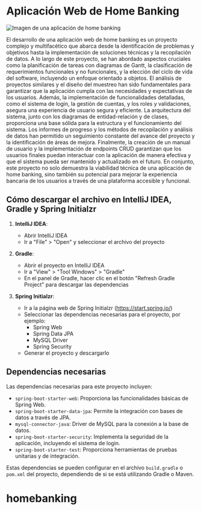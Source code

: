 # Aplicación Web de Home Banking

![Imagen de una aplicación de home banking](src/main/resources/static/web/img/home_banking_img.jpg)

El desarrollo de una aplicación web de home banking es un proyecto complejo y multifacético que abarca desde la identificación de problemas y objetivos hasta la implementación de soluciones técnicas y la recopilación de datos. A lo largo de este proyecto, se han abordado aspectos cruciales como la planificación de tareas con diagramas de Gantt, la clasificación de requerimientos funcionales y no funcionales, y la elección del ciclo de vida del software, incluyendo un enfoque orientado a objetos.
El análisis de proyectos similares y el diseño del muestreo han sido fundamentales para garantizar que la aplicación cumpla con las necesidades y expectativas de los usuarios. Además, la implementación de funcionalidades detalladas, como el sistema de login, la gestión de cuentas, y los roles y validaciones, asegura una experiencia de usuario segura y eficiente.
La arquitectura del sistema, junto con los diagramas de entidad-relación y de clases, proporciona una base sólida para la estructura y el funcionamiento del sistema. Los informes de progreso y los métodos de recopilación y análisis de datos han permitido un seguimiento constante del avance del proyecto y la identificación de áreas de mejora.
Finalmente, la creación de un manual de usuario y la implementación de endpoints CRUD garantizan que los usuarios finales puedan interactuar con la aplicación de manera efectiva y que el sistema pueda ser mantenido y actualizado en el futuro. En conjunto, este proyecto no solo demuestra la viabilidad técnica de una aplicación de home banking, sino también su potencial para mejorar la experiencia bancaria de los usuarios a través de una plataforma accesible y funcional.

## Cómo descargar el archivo en IntelliJ IDEA, Gradle y Spring Initialzr

1. **IntelliJ IDEA**:
   - Abrir IntelliJ IDEA
   - Ir a "File" > "Open" y seleccionar el archivo del proyecto

2. **Gradle**:
   - Abrir el proyecto en IntelliJ IDEA
   - Ir a "View" > "Tool Windows" > "Gradle"
   - En el panel de Gradle, hacer clic en el botón "Refresh Gradle Project" para descargar las dependencias

3. **Spring Initialzr**:
   - Ir a la página web de Spring Initialzr (https://start.spring.io/)
   - Seleccionar las dependencias necesarias para el proyecto, por ejemplo:
     - Spring Web
     - Spring Data JPA
     - MySQL Driver
     - Spring Security
   - Generar el proyecto y descargarlo

## Dependencias necesarias

Las dependencias necesarias para este proyecto incluyen:

- `spring-boot-starter-web`: Proporciona las funcionalidades básicas de Spring Web.
- `spring-boot-starter-data-jpa`: Permite la integración con bases de datos a través de JPA.
- `mysql-connector-java`: Driver de MySQL para la conexión a la base de datos.
- `spring-boot-starter-security`: Implementa la seguridad de la aplicación, incluyendo el sistema de login.
- `spring-boot-starter-test`: Proporciona herramientas de pruebas unitarias y de integración.

Estas dependencias se pueden configurar en el archivo `build.gradle` o `pom.xml` del proyecto, dependiendo de si se está utilizando Gradle o Maven.

# homebanking
